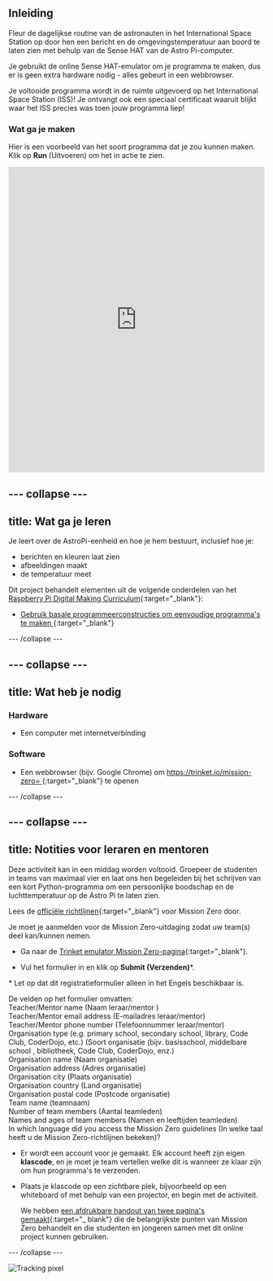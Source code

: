 ## Inleiding

Fleur de dagelijkse routine van de astronauten in het International Space Station op door hen een bericht en de omgevingstemperatuur aan boord te laten zien met behulp van de Sense HAT van de Astro Pi-computer.

Je gebruikt de online Sense HAT-emulator om je programma te maken, dus er is geen extra hardware nodig - alles gebeurt in een webbrowser.

Je voltooide programma wordt in de ruimte uitgevoerd op het International Space Station (ISS)! Je ontvangt ook een speciaal certificaat waaruit blijkt waar het ISS precies was toen jouw programma liep!

### Wat ga je maken

Hier is een voorbeeld van het soort programma dat je zou kunnen maken. Klik op **Run** (Uitvoeren) om het in actie te zien. 

<iframe src="https://trinket.io/embed/python/069f6138f7?outputOnly=true&start=result" width="100%" height="600" frameborder="0" marginwidth="0" marginheight="0" allowfullscreen mark="crwd-mark"></iframe> 

--- collapse ---
---
title: Wat ga je leren
---
Je leert over de AstroPi-eenheid en hoe je hem bestuurt, inclusief hoe je:

+ berichten en kleuren laat zien
+ afbeeldingen maakt
+ de temperatuur meet

Dit project behandelt elementen uit de volgende onderdelen van het [Raspberry Pi Digital Making Curriculum](http://rpf.io/curriculum){:target="_blank"}:

+ [ Gebruik basale programmeerconstructies om eenvoudige programma's te maken ](https://curriculum.raspberrypi.org/programming/creator/){:target="_blank"}

--- /collapse ---

--- collapse ---
---
title: Wat heb je nodig
---
### Hardware

+ Een computer met internetverbinding

### Software

+ Een webbrowser (bijv. Google Chrome) om [https://trinket.io/mission-zero= ](https://trinket.io/mission-zero){:target="_blank"} te openen

--- /collapse ---

--- collapse ---
---
title: Notities voor leraren en mentoren
---

Deze activiteit kan in een middag worden voltooid. Groepeer de studenten in teams van maximaal vier en laat ons hen begeleiden bij het schrijven van een kort Python-programma om een ​​persoonlijke boodschap en de luchttemperatuur op de Astro Pi te laten zien.

Lees de [officiële richtlijnen](https://astro-pi.org/wp-content/uploads/2018/09/Astro_Pi_Mission_Zero_Guidelines_2018_19_V12_pages.pdf){:target="_blank"} voor Mission Zero door.

Je moet je aanmelden voor de Mission Zero-uitdaging zodat uw team(s) deel kan/kunnen nemen.

+ Ga naar de [Trinket emulator Mission Zero-pagina](https://trinket.io/mission-zero/register){:target="_blank"}.

+ Vul het formulier in en klik op **Submit (Verzenden)**\*.

\* Let op dat dit registratieformulier alleen in het Engels beschikbaar is.

De velden op het formulier omvatten:  
Teacher/Mentor name (Naam leraar/mentor )  
Teacher/Mentor email address (E-mailadres leraar/mentor)  
Teacher/Mentor phone number (Telefoonnummer leraar/mentor)  
Organisation type (e.g. primary school, secondary school, library, Code Club, CoderDojo, etc.) (Soort organisatie (bijv. basisschool, middelbare school , bibliotheek, Code Club, CoderDojo, enz.)  
Organisation name (Naam organisatie)  
Organisation address (Adres organisatie)  
Organisation city (Plaats organisatie)  
Organisation country (Land organisatie)  
Organisation postal code (Postcode organisatie)  
Team name (teamnaam)  
Number of team members (Aantal teamleden)  
Names and ages of team members (Namen en leeftijden teamleden)  
In which language did you access the Mission Zero guidelines (In welke taal heeft u de Mission Zero-richtlijnen bekeken)?

+ Er wordt een account voor je gemaakt. Elk account heeft zijn eigen **klascode**, en je moet je team vertellen welke dit is wanneer ze klaar zijn om hun programma's te verzenden.

+ Plaats je klascode op een zichtbare plek, bijvoorbeeld op een whiteboard of met behulp van een projector, en begin met de activiteit.
    
    We hebben [een afdrukbare handout van twee pagina's gemaakt](https://astro-pi.org/astro_pi_mission_zero_project_print_out_v10_print/){:target="_ blank"} die de belangrijkste punten van Mission Zero behandelt en die studenten en jongeren samen met dit online project kunnen gebruiken.

--- /collapse ---

![Tracking pixel](https://code.org/api/hour/begin_raspberrypi_astropi.png)